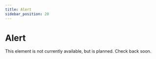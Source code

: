 ```yaml
---
title: Alert
sidebar_position: 20
---
```


# Alert

This element is not currently available, but is planned. Check back soon.

